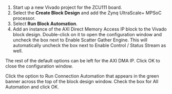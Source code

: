 
1. Start up a new Vivado project for the ZCU111 board.
2. Select the **Create Block Design** and add the Zynq UltraScale+ MPSoC processor.
3. Select **Run Block Automation**.
4. Add an instance of the AXI Direct Memory Access IP block to the Vivado block design. Double-click on it to open the configuration window and uncheck the box next to Enable Scatter Gather Engine. This will automatically uncheck the box next to Enable Control / Status Stream as well.

  The rest of the default options can be left for the AXI DMA IP. Click OK to close the configuration window.

  Click the option to Run Connection Automation that appears in the green banner across the top of the block design window. Check the box for All Automation and click OK.
